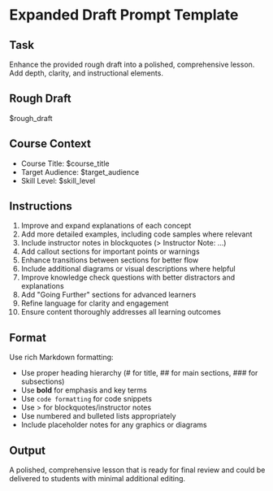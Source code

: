 # Expanded Draft Prompt Template

## Task
Enhance the provided rough draft into a polished, comprehensive lesson. Add depth, clarity, and instructional elements.

## Rough Draft
$rough_draft

## Course Context
- Course Title: $course_title
- Target Audience: $target_audience
- Skill Level: $skill_level

## Instructions
1. Improve and expand explanations of each concept
2. Add more detailed examples, including code samples where relevant
3. Include instructor notes in blockquotes (> Instructor Note: ...)
4. Add callout sections for important points or warnings
5. Enhance transitions between sections for better flow
6. Include additional diagrams or visual descriptions where helpful
7. Improve knowledge check questions with better distractors and explanations
8. Add "Going Further" sections for advanced learners
9. Refine language for clarity and engagement
10. Ensure content thoroughly addresses all learning outcomes

## Format
Use rich Markdown formatting:
- Use proper heading hierarchy (# for title, ## for main sections, ### for subsections)
- Use **bold** for emphasis and key terms
- Use `code formatting` for code snippets
- Use > for blockquotes/instructor notes
- Use numbered and bulleted lists appropriately
- Include placeholder notes for any graphics or diagrams

## Output
A polished, comprehensive lesson that is ready for final review and could be delivered to students with minimal additional editing.
